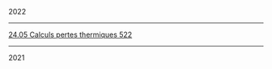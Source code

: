 

2022

*****

[24.05 Calculs pertes thermiques 522](onenote:#24.05%20Calculs%20pertes%20thermiques%20%20522&section-id={C0F4E36F-3C70-4A75-B23C-34364B2C99FC}&page-id={823F6EF8-4B05-3D4C-B270-D98630EE02F9}&end&base-path=https://skfgroup-my.sharepoint.com/personal/pierre_bouculat_skf_com/Documents/Blocs-notes/Perso_2022/5%20Maison.one)

****

2021